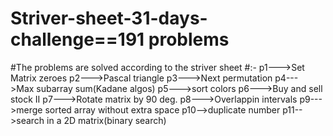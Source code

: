 # Striver-sheet-31-days-challenge==191 problems
#The problems are solved according to the striver sheet
#:-
p1--->Set Matrix zeroes
p2--->Pascal triangle
p3--->Next permutation
p4--->Max subarray sum(Kadane algos)
p5--->sort colors
p6--->Buy and sell stock II
p7--->Rotate matrix by 90 deg.
p8--->Overlappin intervals
p9--->merge sorted array without extra space
p10-->duplicate number
p11-->search in a 2D matrix(binary search)
